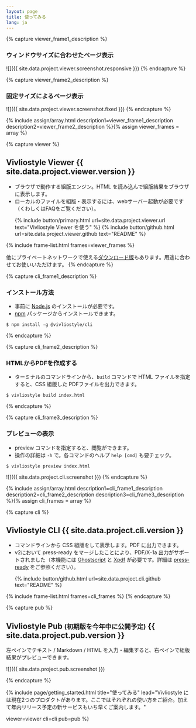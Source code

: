```yaml
---
layout: page
title: 使ってみる
lang: ja
---
```



<!-- viewer -->
{% capture viewer_frame1_description %}
### ウィンドウサイズに合わせたページ表示

![]({{ site.data.project.viewer.screenshot.responsive }})
{% endcapture %}


{% capture viewer_frame2_description %}
### 固定サイズによるページ表示

![]({{ site.data.project.viewer.screenshot.fixed }})
{% endcapture %}


{% include assign/array.html
  description1=viewer_frame1_description
  description2=viewer_frame2_description
%}{% assign viewer_frames = array %}


{% capture viewer %}
<h2 id="vivliostyle-viewer">Vivliostyle Viewer <span class="tip">{{ site.data.project.viewer.version }}</span></h2>

- ブラウザで動作する組版エンジン。HTML を読み込んで組版結果をブラウザに表示します。
- ローカルのファイルを組版・表示するには、webサーバー起動が必要です（くわしくはFAQをご覧ください）。

<ol class="list--medium">
  {% include button/primary.html url=site.data.project.viewer.url text="Vivliostyle Viewer を使う" %}
  {% include button/github.html url=site.data.project.viewer.github text="README" %}
</ol>

{% include frame-list.html frames=viewer_frames %}

他にプライベートネットワークで使える[ダウンロード版](https://github.com/vivliostyle/vivliostyle.js/releases)もあります。用途に合わせてお使いいただけます。
{% endcapture %}


<!-- cli -->
{% capture cli_frame1_description %}
### インストール方法

- 事前に [Node.js](https://nodejs.org/ja/) のインストールが必要です。
- [npm](https://www.npmjs.com/) パッケージからインストールできます。

```shell
$ npm install -g @vivliostyle/cli
```
{% endcapture %}


{% capture cli_frame2_description %}
### HTMLからPDFを作成する

- ターミナルのコマンドラインから、`build` コマンドで HTML ファイルを指定すると、CSS 組版した PDFファイルを出力できます。

```shell
$ vivliostyle build index.html
```
{% endcapture %}


{% capture cli_frame3_description %}
### プレビューの表示

- preview コマンドを指定すると、閲覧ができます。
- 操作の詳細は `-h` で。各コマンドのヘルプ `help [cmd]` も要チェック。

```shell
$ vivliostyle preview index.html
```

![]({{ site.data.project.cli.screenshot }})
{% endcapture %}


{% include assign/array.html
  description1=cli_frame1_description
  description2=cli_frame2_description
  description3=cli_frame3_description
%}{% assign cli_frames = array %}


{% capture cli %}
<h2 id="vivliostyle-cli">Vivliostyle CLI <span class="tip">{{ site.data.project.cli.version }}</span></h2>

- コマンドラインから CSS 組版をして表示します。PDF に出力できます。
- v2において press-ready をマージしたことにより、PDF/X-1a 出力がサポートされました（本機能には [Ghostscript](https://www.ghostscript.com/) と [Xpdf](http://www.xpdfreader.com/) が必要です。詳細は [press-ready](https://github.com/vibranthq/press-ready/blob/master/README.md) をご参照ください）。

<ol class="list--medium">
  {% include button/github.html url=site.data.project.cli.github text="README" %}
</ol>

{% include frame-list.html frames=cli_frames %}
{% endcapture %}


<!-- pub -->
{% capture pub %}
<h2 id="vivliostyle-pub">Vivliostyle Pub <small>(初期版を今年中に公開予定)</small> <span class="tip">{{ site.data.project.pub.version }}</span></h2>

左ペインでテキスト / Markdown / HTML を入力・編集すると、右ペインで組版結果がプレビューできます。

![]({{ site.data.project.pub.screenshot }})

<!-- <ol class="list--medium"> -->
  <!-- {% include button/primary.html url=site.data.project.pub.url text="Vivliostyle Pub を使う" %} -->
  <!-- {% include button/github.html url=site.data.project.pub.github text="README" %} -->
<!-- </ol> -->
{% endcapture %}


{% include page/getting_started.html
  title="使ってみる"
  lead="Vivliostyle には現在2つのプロダクトがあります。ここではそれぞれの使い方をご紹介。加えて年内リリース予定の新サービスもいち早くご案内します。"

  viewer=viewer
  cli=cli
  pub=pub
%}
